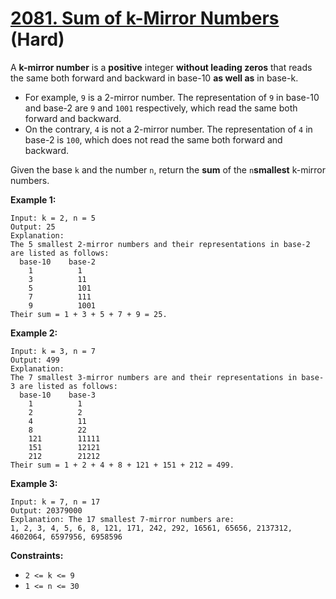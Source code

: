 # [2081. Sum of k-Mirror Numbers][link] (Hard)

[link]: https://leetcode.com/problems/sum-of-k-mirror-numbers/

A **k-mirror number** is a **positive** integer **without leading zeros** that reads the same both
forward and backward in base-10 **as well as** in base-k.

- For example, `9` is a 2-mirror number. The representation of `9` in base-10 and base-2 are `9` and
`1001` respectively, which read the same both forward and backward.
- On the contrary, `4` is not a 2-mirror number. The representation of `4` in base-2 is `100`, which
does not read the same both forward and backward.

Given the base `k` and the number `n`, return the **sum** of the `n`**smallest** k-mirror numbers.

**Example 1:**

```
Input: k = 2, n = 5
Output: 25
Explanation:
The 5 smallest 2-mirror numbers and their representations in base-2 are listed as follows:
  base-10    base-2
    1          1
    3          11
    5          101
    7          111
    9          1001
Their sum = 1 + 3 + 5 + 7 + 9 = 25.
```

**Example 2:**

```
Input: k = 3, n = 7
Output: 499
Explanation:
The 7 smallest 3-mirror numbers are and their representations in base-3 are listed as follows:
  base-10    base-3
    1          1
    2          2
    4          11
    8          22
    121        11111
    151        12121
    212        21212
Their sum = 1 + 2 + 4 + 8 + 121 + 151 + 212 = 499.
```

**Example 3:**

```
Input: k = 7, n = 17
Output: 20379000
Explanation: The 17 smallest 7-mirror numbers are:
1, 2, 3, 4, 5, 6, 8, 121, 171, 242, 292, 16561, 65656, 2137312, 4602064, 6597956, 6958596
```

**Constraints:**

- `2 <= k <= 9`
- `1 <= n <= 30`
